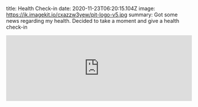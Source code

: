 title: Health Check-in
date: 2020-11-23T06:20:15.104Z
image: https://ik.imagekit.io/cxazzw3yew/pit-logo-v5.jpg
summary: Got some news regarding my health. Decided to take a moment and give a health check-in

<iframe width="100%" height="180" frameborder="no" scrolling="no" seamless src="https://share.transistor.fm/e/e6a4a28c"></iframe>
